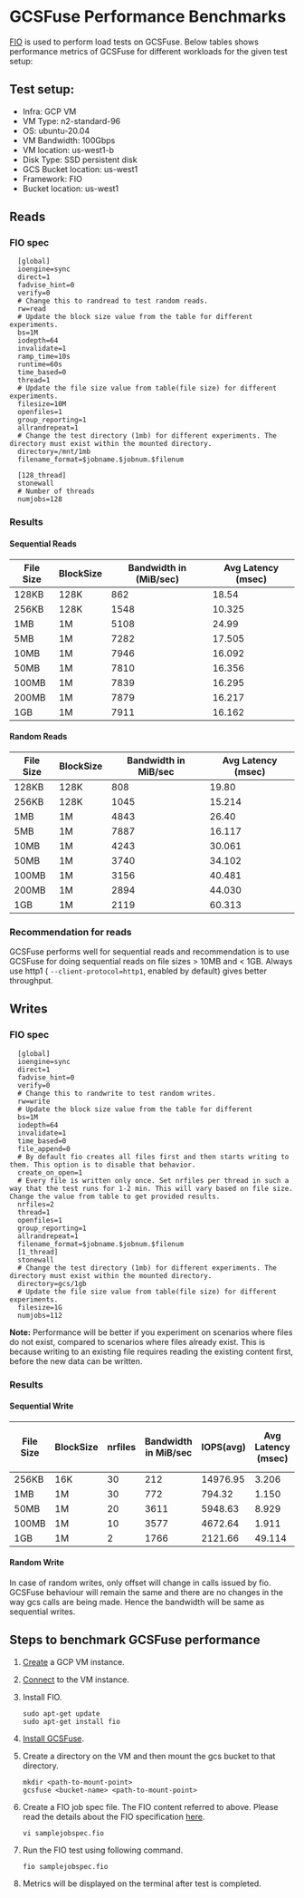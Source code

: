 # GCSFuse Performance Benchmarks

[FIO](https://fio.readthedocs.io/en/latest/) is used to perform load tests on
GCSFuse. Below tables shows performance metrics of GCSFuse for different
workloads for the given test setup:

## Test setup:

* Infra: GCP VM
* VM Type: n2-standard-96
* OS: ubuntu-20.04
* VM Bandwidth: 100Gbps
* VM location: us-west1-b
* Disk Type: SSD persistent disk
* GCS Bucket location: us-west1
* Framework: FIO
* Bucket location: us-west1

## Reads

### FIO spec

  ```
    [global]
    ioengine=sync
    direct=1
    fadvise_hint=0
    verify=0
    # Change this to randread to test random reads.
    rw=read  
    # Update the block size value from the table for different experiments.
    bs=1M  
    iodepth=64
    invalidate=1
    ramp_time=10s
    runtime=60s
    time_based=0
    thread=1
    # Update the file size value from table(file size) for different experiments.
    filesize=10M  
    openfiles=1
    group_reporting=1
    allrandrepeat=1
    # Change the test directory (1mb) for different experiments. The directory must exist within the mounted directory.
    directory=/mnt/1mb  
    filename_format=$jobname.$jobnum.$filenum
    
    [128_thread]
    stonewall
    # Number of threads
    numjobs=128 
```

### Results

#### Sequential Reads

| File Size | BlockSize | Bandwidth in (MiB/sec) | Avg Latency (msec) |
|-----------|-----------|------------------------|--------------------|
| 128KB     | 128K      | 862                    | 18.54              |
| 256KB     | 128K      | 1548                   | 10.325             |
| 1MB       | 1M        | 5108                   | 24.99              |
| 5MB       | 1M        | 7282                   | 17.505             |
| 10MB      | 1M        | 7946                   | 16.092             |
| 50MB      | 1M        | 7810                   | 16.356             |
| 100MB     | 1M        | 7839                   | 16.295             |
| 200MB     | 1M        | 7879                   | 16.217             |
| 1GB       | 1M        | 7911                   | 16.162             |

#### Random Reads

| File Size | BlockSize | Bandwidth in MiB/sec | Avg Latency (msec) |
|-----------|-----------|----------------------|--------------------|
| 128KB     | 128K      | 808                  | 19.80              |
| 256KB     | 128K      | 1045                 | 15.214             |
| 1MB       | 1M        | 4843                 | 26.40              |
| 5MB       | 1M        | 7887                 | 16.117             |
| 10MB      | 1M        | 4243                 | 30.061             |
| 50MB      | 1M        | 3740                 | 34.102             |
| 100MB     | 1M        | 3156                 | 40.481             |
| 200MB     | 1M        | 2894                 | 44.030             |
| 1GB       | 1M        | 2119                 | 60.313             |

### Recommendation for reads

GCSFuse performs well for sequential reads and recommendation is to use GCSFuse
for doing sequential reads on file sizes > 10MB and < 1GB. Always use http1 (
`--client-protocol=http1`, enabled by default) gives better throughput.

## Writes

### FIO spec

  ```
    [global]
    ioengine=sync
    direct=1
    fadvise_hint=0
    verify=0
    # Change this to randwrite to test random writes.
    rw=write   
    # Update the block size value from the table for different 
    bs=1M
    iodepth=64
    invalidate=1
    time_based=0
    file_append=0
    # By default fio creates all files first and then starts writing to them. This option is to disable that behavior. 
    create_on_open=1 
    # Every file is written only once. Set nrfiles per thread in such a way that the test runs for 1-2 min. This will vary based on file size. Change the value from table to get provided results.
    nrfiles=2
    thread=1
    openfiles=1
    group_reporting=1
    allrandrepeat=1
    filename_format=$jobname.$jobnum.$filenum
    [1_thread]
    stonewall
    # Change the test directory (1mb) for different experiments. The directory must exist within the mounted directory.
    directory=gcs/1gb
    # Update the file size value from table(file size) for different experiments.
    filesize=1G  
    numjobs=112
 ```

**Note:** Performance will be better if you experiment on scenarios where files do not exist,
compared to scenarios where files already exist. This is because writing to an existing
file requires reading the existing content first, before the new data can be written.

### Results

#### Sequential Write

| File Size | BlockSize | nrfiles | Bandwidth in MiB/sec | IOPS(avg) | Avg Latency (msec) | Network Send Traffic (GiB/s) |
|-----------|-----------|---------|----------------------|-----------|--------------------|------------------------------|
| 256KB     | 16K       | 30      | 212                  | 14976.95  | 3.206              | 0.027                        |
| 1MB       | 1M        | 30      | 772                  | 794.32    | 1.150              | 0.036                        |
| 50MB      | 1M        | 20      | 3611                 | 5948.63   | 8.929              | 1.33                         |
| 100MB     | 1M        | 10      | 3577                 | 4672.64   | 1.911              | 1.41                         |
| 1GB       | 1M        | 2       | 1766                 | 2121.66   | 49.114             | 1.77                         |

#### Random Write

In case of random writes, only offset will change in calls issued by fio.
GCSFuse behaviour will
remain the same and there are no changes in the way gcs calls are being made.
Hence the bandwidth will be same
as sequential writes.

## Steps to benchmark GCSFuse performance

1. [Create](https://cloud.google.com/compute/docs/instances/create-start-instance#publicimage)
   a GCP VM instance.
2. [Connect](https://cloud.google.com/compute/docs/instances/connecting-to-instance)
   to the VM instance.
3. Install FIO.

    ```
    sudo apt-get update
    sudo apt-get install fio
    ```

5. [Install GCSFuse](https://github.com/GoogleCloudPlatform/gcsfuse/blob/master/docs/installing.md#linux).
6. Create a directory on the VM and then mount the gcs bucket to that directory.

    ```
    mkdir <path-to-mount-point>
    gcsfuse <bucket-name> <path-to-mount-point>
    ```

7. Create a FIO job spec file.
   The FIO content referred to above. Please read the details about the FIO
   specification
   [here](https://fio.readthedocs.io/en/latest/).
    ```
    vi samplejobspec.fio
    ```

8. Run the FIO test using following command.

    ```
    fio samplejobspec.fio
    ```

9. Metrics will be displayed on the terminal after test is completed.
